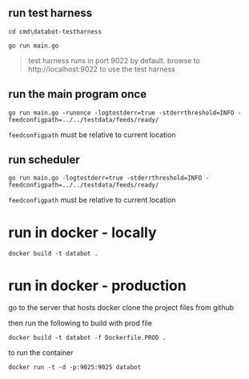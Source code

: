 

## run test harness

`cd cmd\databot-testharness`

`go run main.go`

>test harness runs in port 9022 by default. browse to http://localhost:9022 to use the test harness

## run the main program once
`go run main.go -runonce -logtostderr=true -stderrthreshold=INFO -feedconfigpath=../../testdata/feeds/ready/`

`feedconfigpath` must be relative to current location

## run scheduler
`go run main.go -logtostderr=true -stderrthreshold=INFO -feedconfigpath=../../testdata/feeds/ready/`

`feedconfigpath` must be relative to current location


# run in docker - locally

`docker build -t databot .`


# run in docker - production

go to the server that hosts docker
clone the project files from github

then run the following to build with prod file

`docker build -t databot -f Dockerfile.PROD .`

to run the container

`docker run -t -d -p:9025:9025 databot`